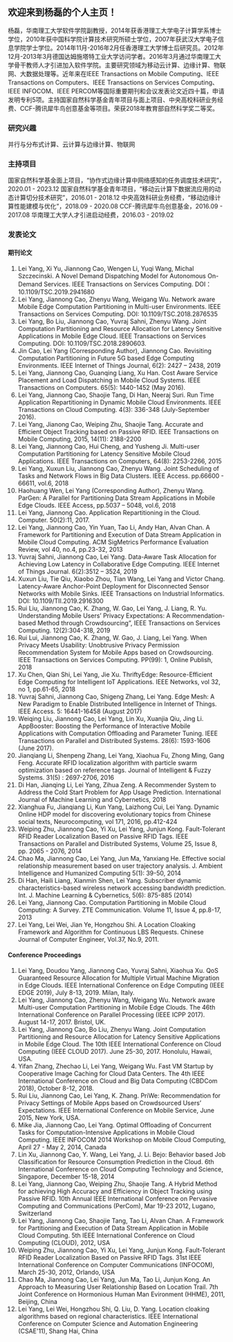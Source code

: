 ## 欢迎来到杨磊的个人主页！

杨磊，华南理工大学软件学院副教授，2014年获香港理工大学电子计算学系博士学位，2010年获中国科学院计算技术研究所硕士学位，2007年获武汉大学电子信息学院学士学位。2014年11月-2016年2月任香港理工大学博士后研究员。2012年12月-2013年3月德国达姆施塔特工业大学访问学者。2016年3月通过华南理工大学骨干教师人才引进加入软件学院。主要研究领域为移动云计算、边缘计算、物联网、大数据处理等。近年来在IEEE Transactions on Mobile Computing、IEEE Transactions on Computers、IEEE Transactions on Services Computing、IEEE INFOCOM、IEEE PERCOM等国际重要期刊和会议发表论文近四十篇，申请发明专利5项。主持国家自然科学基金青年项目与面上项目、中央高校科研业务经费、CCF-腾讯犀牛鸟创意基金等项目。荣获2018年教育部自然科学奖二等奖。

### 研究兴趣

并行与分布式计算、云计算与边缘计算、物联网

### 主持项目

国家自然科学基金面上项目，“协作式边缘计算中网络感知的任务调度技术研究”，2020.01 - 2023.12
国家自然科学基金青年项目，“移动云计算下数据流应用的动态计算切分技术研究”，2016.01 - 2018.12
中央高效科研业务经费，“移动边缘计算性能建模与优化”，2018.09 - 2020.08
CCF-腾讯犀牛鸟创意基金，2016.09 - 2017.08
华南理工大学人才引进启动经费，2016.03 - 2019.02 

### 发表论文

#### 期刊论文

1.	Lei Yang, Xi Yu, Jiannong Cao, Wengen Li, Yuqi Wang, Michal Szczecinski. A Novel Demand Dispatching Model for Autonomous On-Demand Services. IEEE Transactions on Services Computing. DOI：10.1109/TSC.2019.2941680
2.	Lei Yang, Jiannong Cao, Zhenyu Wang, Weigang Wu. Network aware Mobile Edge Computation Partitioning in Multi-user Environments. IEEE Transactions on Services Computing. DOI: 10.1109/TSC.2018.2876535
3.	Lei Yang, Bo Liu, Jiannong Cao, Yuvraj Sahni, Zhenyu Wang. Joint Computation Partitioning and Resource Allocation for Latency Sensitive Applications in Mobile Edge Cloud. IEEE Transactions on Services Computing. DOI: 10.1109/TSC.2018.2890603. 
4.	Jin Cao, Lei Yang (Corresponding Author), Jiannong Cao. Revisiting Computation Partitioning in Future 5G based Edge Computing Environments. IEEE Internet of Things Journal, 6(2): 2427 – 2438, 2019
5.	Lei Yang, Jiannong Cao, Guanqing Liang, Xu Han. Cost Aware Service Placement and Load Dispatching in Mobile Cloud Systems. IEEE Transactions on Computers. 65(5): 1440-1452 (May 2016). 
6.	Lei Yang, Jiannong Cao, Shaojie Tang, Di Han, Neeraj Suri. Run Time Application Repartitioning in Dynamic Mobile Cloud Environments. IEEE Transactions on Cloud Computing. 4(3): 336-348 (July-September 2016). 
7.	Lei Yang, Jianong Cao, Weiping Zhu, Shaojie Tang. Accurate and Efficient Object Tracking based on Passive RFID. IEEE Transactions on Mobile Computing, 2015, 14(11): 2188-2200 
8.	Lei Yang, Jiannong Cao, Hui Cheng, and Yusheng Ji. Multi-user Computation Partitioning for Latency Sensitive Mobile Cloud Applications. IEEE Transactions on Computers, 64(8): 2253-2266, 2015 
9.	Lei Yang, Xuxun Liu, Jiannong Cao, Zhenyu Wang. Joint Scheduling of Tasks and Network Flows in Big Data Clusters. IEEE Access. pp.66600 - 66611, vol.6, 2018  
10.	Haohuang Wen, Lei Yang (Corresponding Author), Zhenyu Wang. ParGen: A Parallel for Partitioning Data Stream Applications in Mobile Edge Clouds. IEEE Access, pp.5037 – 5048, vol.6, 2018 
11.	Lei Yang, Jiannong Cao. Application Repartitioning in the Cloud. Computer. 50(2):11, 2017. 
12.	Lei Yang, Jiannong Cao, Yin Yuan, Tao Li, Andy Han, Alvan Chan. A Framework for Partitioning and Execution of Data Stream Application in Mobile Cloud Computing. ACM SigMetrics Performance Evaluation Review, vol 40, no.4, pp.23-32, 2013 
13.	Yuvraj Sahni, Jiannong Cao, Lei Yang. Data-Aware Task Allocation for Achieving Low Latency in Collaborative Edge Computing. IEEE Internet of Things Journal. 6(2):3512 – 3524, 2019 
14.	Xuxun Liu, Tie Qiu, Xiaobo Zhou, Tian Wang, Lei Yang and Victor Chang. Latency-Aware Anchor-Point Deployment for Disconnected Sensor Networks with Mobile Sinks. IEEE Transactions on Industrial Informatics. DOI: 10.1109/TII.2019.2916300
15.	Rui Liu, Jiannong Cao, K. Zhang, W. Gao, Lei Yang, J. Liang, R. Yu. Understanding Mobile Users’ Privacy Expectations: A Recommendation-based Method through Crowdsourcing”, IEEE Transactions on Services Computing. 12(2):304-318, 2019
16.	Rui Lui, Jiannong Cao, K. Zhang, W. Gao, J. Liang, Lei Yang. When Privacy Meets Usability: Unobtrusive Privacy Permission Recommendation System for Mobile Apps based on Crowdsourcing. IEEE Transactions on Services Computing. PP(99): 1, Online Publish, 2018 
17.	Xu Chen, Qian Shi, Lei Yang, Jie Xu. ThriftyEdge: Resource-Efficient Edge Computing for Intelligent IoT Applications. IEEE Networks, vol 32, no 1, pp.61-65, 2018  
18.	Yuvraj Sahni, Jiannong Cao, Shigeng Zhang, Lei Yang. Edge Mesh: A New Paradigm to Enable Distributed Intelligence in Internet of Things. IEEE Access. 5: 16441-16458 (August 2017)              
19.	Weiqing Liu, Jiannong Cao, Lei Yang, Lin Xu, Xuanjia Qiu, Jing Li. AppBooster: Boosting the Performance of Interactive Mobile Applications with Computation Offloading and Parameter Tuning. IEEE Transactions on Parallel and Distributed Systems. 28(6): 1593-1606 (June 2017). 
20.	Jianqiang Li, Shenpeng Zhang, Lei Yang, Xiaohua Fu, Zhong Ming, Gang Feng. Accurate RFID localization algorithm with particle swarm optimization based on reference tags. Journal of Intelligent & Fuzzy Systems. 31(5) : 2697-2706, 2016
21.	Di Han, Jianqing Li, Lei Yang, Zihua Zeng. A Recommender System to Address the Cold Start Problem for App Usage Prediction. International Journal of Machine Learning and Cybernetics, 2018
22.	Xianghua Fu, Jianqiang Li, Kun Yang, Laizhong Cui, Lei Yang. Dynamic Online HDP model for discovering evolutionary topics from Chinese social texts, Neurocomputing, vol 171, 2016, pp.412-424 
23.	Weiping Zhu, Jiannong Cao, Yi Xu, Lei Yang, Junjun Kong. Fault-Tolerant RFID Reader Localization Based on Passive RFID Tags. IEEE Transactions on Parallel and Distributed Systems, Volume 25, Issue 8, pp. 2065 - 2076, 2014 
24.	Chao Ma, Jiannong Cao, Lei Yang, Jun Ma, Yanxiang He. Effective social relationship measurement based on user trajectory analysis. J. Ambient Intelligence and Humanized Computing 5(1): 39-50, 2014 
25.	Di Han, Haili Liang, Xianmin Shen, Lei Yang. Subscriber dynamic characteristics-based wireless network accessing bandwidth prediction. Int. J. Machine Learning & Cybernetics, 5(6): 875-885 (2014)   
26.	Lei Yang, Jiannong Cao. Computation Partitioning in Mobile Cloud Computing: A Survey. ZTE Communication. Volume 11, Issue 4, pp.8-17, 2013
27.	Lei Yang, Lei Wei, Jian Ye, Hongzhou Shi. A Location Cloaking Framework and Algorithm for Continuous LBS Requests. Chinese Journal of Computer Engineer, Vol.37, No.9, 2011.

#### Conference Proceedings 

1.	Lei Yang, Doudou Yang, Jiannong Cao, Yuvraj Sahni, Xiaohua Xu. QoS Guaranteed Resource Allocation for Multiple Virtual Machine Migration in Edge Clouds. IEEE International Conference on Edge Computing (IEEE EDGE 2019), July 8-13, 2019. Milan, Italy.
2.	Lei Yang, Jiannong Cao, Zhenyu Wang, Weigang Wu. Network aware Multi-user Computation Partitioning in Mobile Edge Clouds. The 46th International Conference on Parallel Processing (IEEE ICPP 2017). August 14-17, 2017. Bristol, UK. 
3.	Lei Yang, Jiannong Cao, Bo Liu, Zhenyu Wang. Joint Computation Partitioning and Resource Allocation for Latency Sensitive Applications in Mobile Edge Cloud. The 10th IEEE International Conference on Cloud Computing (IEEE CLOUD 2017). June 25-30, 2017. Honolulu, Hawaii, USA. 
4.	Yifan Zhang, Zhechao Li, Lei Yang, Weigang Wu. Fast VM Startup by Cooperative Image Caching for Cloud Data Centers. The 4th IEEE International Conference on Cloud and Big Data Computing (CBDCom 2018), October 8-12, 2018.
5.	Rui Liu, Jiannong Cao, Lei Yang, K. Zhang. PriWe: Recommendation for Privacy Settings of Mobile Apps based on Crowdsourced Users’ Expectations. IEEE International Conference on Mobile Service, June 2015, New York, USA. 
6.	Mike Jia, Jiannong Cao, Lei Yang. Optimal Offloading of Concurrent Tasks for Computation-Intensive Applications in Mobile Cloud Computing. IEEE INFOCOM 2014 Workshop on Mobile Cloud Computing, April 27 - May 2, 2014, Canada 
7.	Lin Xu, Jiannong Cao, Y. Wang, Lei Yang, J. Li. Bejo: Behavior based Job Classification for Resource Consumption Prediction in the Cloud. 6th International Conference on Cloud Computing Technology and Science, Singapore, December 15-18, 2014
8.	Lei Yang, Jiannong Cao, Weiping Zhu, Shaojie Tang. A Hybrid Method for achieving High Accuracy and Efficiency in Object Tracking using Passive RFID. 10th Annual IEEE International Conference on Pervasive Computing and Communications (PerCom), Mar 19-23 2012, Lugano, Switzerland
9.	Lei Yang, Jiannong Cao, Shaojie Tang, Tao Li, Alvan Chan. A Framework for Partitioning and Execution of Data Stream Application in Mobile Cloud Computing. 5th IEEE International Conference on Cloud Computing (CLOUD), 2012, USA 
10.	Weiping Zhu, Jiannong Cao, Yi Xu, Lei Yang, Junjun Kong. Fault-Tolerant RFID Reader Localization Based on Passive RFID Tags.  31st IEEE International Conference on Computer Communications (INFOCOM), March 25-30, 2012, Orlando, USA 
11.	Chao Ma, Jiannong Cao, Lei Yang, Jun Ma, Tao Li, Junjun Kong. An Approach to Measuring User Relationship Based on Location Trail. 7th Joint Conference on Hormonious Human Man Evironment (HHME), 2011, Beijing, China
12.	Lei Yang, Lei Wei, Hongzhou Shi, Q. Liu, D. Yang. Location cloaking algorithms based on regional characteristics. IEEE International Conference on Computer Science and Automation Engineering (CSAE'11), Shang Hai, China



